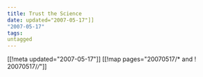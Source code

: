 ```yaml
---
title: Trust the Science
date: updated="2007-05-17"]]
"2007-05-17"
tags:
untagged
---
```

[[!meta updated="2007-05-17"]]
[[!map pages="20070517/* and ! 20070517/*/*"]]
